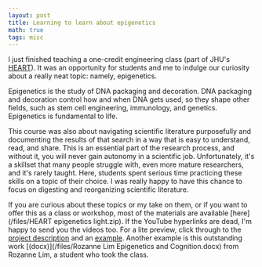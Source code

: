 ```yaml
---
layout: post
title: Learning to learn about epigenetics 
math: true
tags: misc
---
```


I just finished teaching a one-credit engineering class (part of JHU's [HEART](https://engineering.jhu.edu/education/undergraduate-studies/heart-courses/)). It was an opportunity for students and me to indulge our curiosity about a really neat topic: namely, epigenetics. 

Epigenetics is the study of DNA packaging and decoration. DNA packaging and decoration control how and when DNA gets used, so they shape other fields, such as stem cell engineering, immunology, and genetics. Epigenetics is fundamental to life.

This course was also about navigating scientific literature purposefully and documenting the results of that search in a way that is easy to understand, read, and share. This is an essential part of the research process, and without it, you will never gain autonomy in a scientific job. Unfortunately, it's a skillset that many people struggle with, even more mature researchers, and it's rarely taught. Here, students spent serious time practicing these skills on a topic of their choice. I was really happy to have this chance to focus on digesting and reorganizing scientific literature. 

If you are curious about these topics or my take on them, or if you want to offer this as a class or workshop, most of the materials are available [here](/files/HEART epigenetics light.zip). If the YouTube hyperlinks are dead, I'm happy to send you the videos too. For a lite preview, click through to the [project description](https://ekernf01.github.io/heart-epigenetics-research_project) and an [example](https://ekernf01.github.io/heart-epigenetics-research_project_example). Another example is this outstanding work [(docx)](/files/Rozanne Lim Epigenetics and Cognition.docx) from Rozanne Lim, a student who took the class. 

